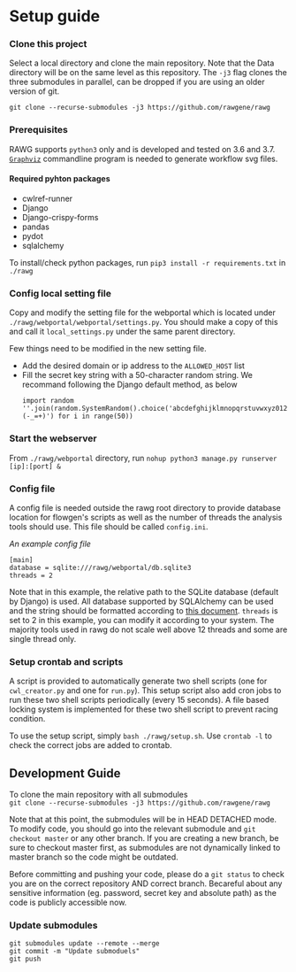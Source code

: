 # Setup guide

### Clone this project
Select a local directory and clone the main repository. Note that the Data directory will be on the same level as this repository. The `-j3` flag clones the three submodules in parallel, can be dropped if you are using an older version of git.  
  
```git clone --recurse-submodules -j3 https://github.com/rawgene/rawg```

### Prerequisites
RAWG supports `python3` only and is developed and tested on 3.6 and 3.7. [`Graphviz`](https://www.graphviz.org/download/) commandline program is needed to generate workflow svg files.

#### Required pyhton packages
* cwlref-runner
* Django
* Django-crispy-forms
* pandas
* pydot
* sqlalchemy

To install/check python packages, run `pip3 install -r requirements.txt` in `./rawg`

### Config local setting file
Copy and modify the setting file for the webportal which is located under `./rawg/webportal/webportal/settings.py`. You should make a copy of this and call it `local_settings.py` under the same parent directory.  
  
Few things need to be modified in the new setting file.
  * Add the desired domain or ip address to the `ALLOWED_HOST` list
  * Fill the secret key string with a 50-character random string. We recommand following the Django default method, as below  
    ```
    import random
    ''.join(random.SystemRandom().choice('abcdefghijklmnopqrstuvwxyz0123456789!@#$%^&*(-_=+)') for i in range(50))
    ```

### Start the webserver
From `./rawg/webportal` directory, run `nohup python3 manage.py runserver [ip]:[port] &`

### Config file
A config file is needed outside the rawg root directory to provide database location for flowgen's scripts as well as the number of threads the analysis tools should use. This file should be called `config.ini`.

_An example config file_
```
[main]
database = sqlite:///rawg/webportal/db.sqlite3
threads = 2
```
Note that in this example, the relative path to the SQLite database (default by Django) is used. All database supported by SQLAlchemy can be used and the string should be formatted according to [this document](https://docs.sqlalchemy.org/en/latest/core/engines.html#supported-databases). `threads` is set to 2 in this example, you can modify it according to your system. The majority tools used in rawg do not scale well above 12 threads and some are single thread only.

### Setup crontab and scripts
A script is provided to automatically generate two shell scripts (one for `cwl_creator.py` and one for `run.py`). This setup script also add cron jobs to run these two shell scripts periodically (every 15 seconds). A file based locking system is implemented for these two shell script to prevent racing condition.  
  
To use the setup script, simply `bash ./rawg/setup.sh`. Use `crontab -l` to check the correct jobs are added to crontab.

## Development Guide
To clone the main repository with all submodules  
`git clone --recurse-submodules -j3 https://github.com/rawgene/rawg`
  
Note that at this point, the submodules will be in HEAD DETACHED mode. To modify code, you should go into the relevant submodule and `git checkout master` or any other branch. If you are creating a new branch, be sure to checkout master first, as submodules are not dynamically linked to master branch so the code might be outdated.
  
Before committing and pushing your code, please do a `git status` to check you are on the correct repository AND correct branch. Becareful about any sensitive information (eg. password, secret key and absolute path) as the code is publicly accessible now.
  
### Update submodules
```
git submodules update --remote --merge
git commit -m "Update submoduels"
git push
```